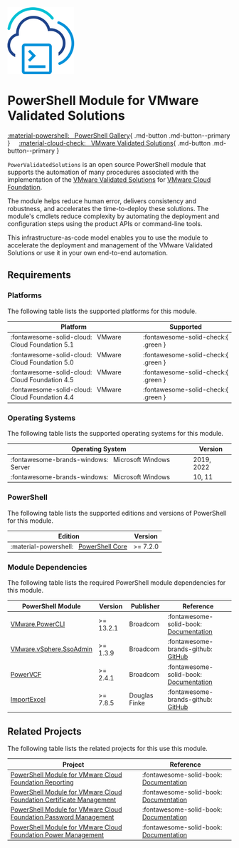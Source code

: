 <!-- markdownlint-disable first-line-h1 no-inline-html -->

<img src="assets/images/icon-color.svg" alt="PowerShell Module for VMware Validated Solutions" width="150">

# PowerShell Module for VMware Validated Solutions

[:material-powershell: &nbsp; PowerShell Gallery][psgallery-module-pvs]{ .md-button .md-button--primary } &nbsp; &nbsp; [:material-cloud-check: &nbsp; VMware Validated Solutions][vvs]{ .md-button .md-button--primary }

`PowerValidatedSolutions` is an open source PowerShell module that supports the automation of many procedures associated with the implementation of the [VMware Validated Solutions][vvs] for [VMware Cloud Foundation][docs-vmware-cloud-foundation].

The module helps reduce human error, delivers consistency and robustness, and accelerates the time-to-deploy these solutions. The module's cmdlets reduce complexity by automating the deployment and configuration steps using the product APIs or command-line tools.

This infrastructure-as-code model enables you to use the module to accelerate the deployment and management of the VMware Validated Solutions or use it in your own end-to-end automation.

## Requirements

### Platforms

The following table lists the supported platforms for this module.

Platform                                                     | Supported
-------------------------------------------------------------|------------------------------------
:fontawesome-solid-cloud: &nbsp; VMware Cloud Foundation 5.1 | :fontawesome-solid-check:{ .green }
:fontawesome-solid-cloud: &nbsp; VMware Cloud Foundation 5.0 | :fontawesome-solid-check:{ .green }
:fontawesome-solid-cloud: &nbsp; VMware Cloud Foundation 4.5 | :fontawesome-solid-check:{ .green }
:fontawesome-solid-cloud: &nbsp; VMware Cloud Foundation 4.4 | :fontawesome-solid-check:{ .green }

### Operating Systems

The following table lists the supported operating systems for this module.

Operating System                                                       | Version
-----------------------------------------------------------------------|-----------
:fontawesome-brands-windows: &nbsp; Microsoft Windows Server           | 2019, 2022
:fontawesome-brands-windows: &nbsp; Microsoft Windows                  | 10, 11

### PowerShell

The following table lists the supported editions and versions of PowerShell for this module.

Edition                                                                | Version
-----------------------------------------------------------------------|----------
:material-powershell: &nbsp; [PowerShell Core][microsoft-powershell]   | >= 7.2.0

### Module Dependencies

The following table lists the required PowerShell module dependencies for this module.

PowerShell Module                                    | Version   | Publisher     | Reference
-----------------------------------------------------|-----------|---------------|---------------------------------------------------------------------------
[VMware.PowerCLI][psgallery-module-powercli]         | >= 13.2.1 | Broadcom      | :fontawesome-solid-book: &nbsp; [Documentation][developer-module-powercli]
[VMware.vSphere.SsoAdmin][psgallery-module-ssoadmin] | >= 1.3.9  | Broadcom      | :fontawesome-brands-github: &nbsp; [GitHub][github-module-ssoadmin]
[PowerVCF][psgallery-module-powervcf]                | >= 2.4.1  | Broadcom      | :fontawesome-solid-book: &nbsp; [Documentation][docs-module-powervcf]
[ImportExcel][psgallery-module-importexcel]          | >= 7.8.5  | Douglas Finke | :fontawesome-brands-github: &nbsp; [GitHub][github-module-importexcel]

## Related Projects

The following table lists the related projects for this use this module.

Project                                                                                                         | Reference
----------------------------------------------------------------------------------------------------------------|------------------------------------------------------------------------------------
[PowerShell Module for VMware Cloud Foundation Reporting][psgallery-module-reporting]                           | :fontawesome-solid-book: &nbsp; [Documentation][docs-module-reporting]
[PowerShell Module for VMware Cloud Foundation Certificate Management][psgallery-module-certificate-management] | :fontawesome-solid-book: &nbsp; [Documentation][docs-module-certificate-management]
[PowerShell Module for VMware Cloud Foundation Password Management][psgallery-module-password-management]       | :fontawesome-solid-book: &nbsp; [Documentation][docs-module-password-management]
[PowerShell Module for VMware Cloud Foundation Power Management][psgallery-module-power-management]             | :fontawesome-solid-book: &nbsp; [Documentation][docs-module-power-management]

[microsoft-powershell]: https://docs.microsoft.com/en-us/powershell
[docs-module-certificate-management]: https://vmware.github.io/powershell-module-for-vmware-cloud-foundation-certificate-management
[docs-module-password-management]: https://vmware.github.io/powershell-module-for-vmware-cloud-foundation-password-management
[docs-module-powervcf]: https://vmware.github.io/powershell-module-for-vmware-cloud-foundation
[docs-module-power-management]: https://vmware.github.io/powershell-module-for-vmware-cloud-foundation-power-management
[docs-module-reporting]: https://vmware.github.io/powershell-module-for-vmware-cloud-foundation-reporting
[docs-vmware-cloud-foundation]: https://docs.vmware.com/en/VMware-Cloud-Foundation/index.html
[psgallery-module-importexcel]: https://www.powershellgallery.com/packages/ImportExcel
[psgallery-module-powercli]: https://www.powershellgallery.com/packages/VMware.PowerCLI
[psgallery-module-powervcf]: https://www.powershellgallery.com/packages/PowerVCF
[psgallery-module-reporting]: https://www.powershellgallery.com/packages/VMware.CloudFoundation.Reporting
[psgallery-module-certificate-management]: https://www.powershellgallery.com/packages/VMware.CloudFoundation.CertificateManagement
[psgallery-module-password-management]: https://www.powershellgallery.com/packages/VMware.CloudFoundation.PasswordManagement
[psgallery-module-power-management]: https://www.powershellgallery.com/packages/VMware.CloudFoundation.PowerManagement
[psgallery-module-pvs]: https://www.powershellgallery.com/packages/PowerValidatedSolutions
[psgallery-module-ssoadmin]: https://www.powershellgallery.com/packages/VMware.vSphere.SsoAdmin
[developer-module-powercli]: https://developer.vmware.com/tool/vmware-powercli
[github-module-importexcel]: https://github.com/dfinke/ImportExcel
[github-module-powervcf]: https://github.com/vmware/powershell-module-for-vmware-cloud-foundation
[github-module-ssoadmin]: https://github.com/vmware/PowerCLI-Example-Scripts/tree/master/Modules/VMware.vSphere.SsoAdmin
[vvs]: https://www.vmware.com/go/vvs

